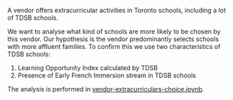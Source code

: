A vendor offers extracurricular activities in Toronto schools, including a lot of TDSB schools.

We want to analyse what kind of schools are more likely to be chosen by this vendor. Our hypothesis is the vendor predominantly selects schools with more affluent families. To confirm this we use two characteristics of TDSB schools:
1) Learning Opportunity Index calculated by TDSB
2) Presence of Early French Immersion stream in TDSB schools

The analysis is performed in [vendor-extracurriculars-choice.ipynb](vendor-extracurriculars-choice.ipynb).
